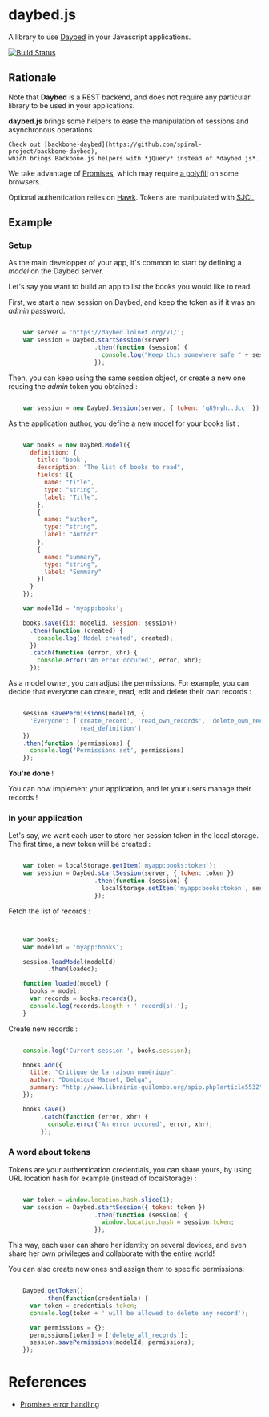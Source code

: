 # daybed.js

A library to use [Daybed](http://daybed.readthedocs.org) in your Javascript
applications.

[![Build Status](https://travis-ci.org/spiral-project/daybed.js.png?branch=master)](https://travis-ci.org/spiral-project/daybed.js)


## Rationale

Note that **Daybed** is a REST backend, and does not require any particular library
to be used in your applications.

**daybed.js** brings some helpers to ease the manipulation of sessions and asynchronous
operations.

    Check out [backbone-daybed](https://github.com/spiral-project/backbone-daybed),
    which brings Backbone.js helpers with *jQuery* instead of *daybed.js*.

We take advantage of [Promises](https://developer.mozilla.org/en-US/docs/Web/JavaScript/Reference/Global_Objects/Promise), which may require [a polyfill](https://www.npmjs.org/package/promise-polyfill) on some browsers.

Optional authentication relies on [Hawk](https://github.com/hueniverse/hawk).
Tokens are manipulated with [SJCL](http://bitwiseshiftleft.github.io/sjcl/).


## Example


### Setup

As the main developper of your app, it's common to start by defining a *model*
on the Daybed server.

Let's say you want to build an app to list the books you would like to read.

First, we start a new session on Daybed, and keep the token as if it was an *admin* password.

```javascript

    var server = 'https://daybed.lolnet.org/v1/';
    var session = Daybed.startSession(server)
                        .then(function (session) {
                          console.log("Keep this somewhere safe " + session.token);
                        });

```

Then, you can keep using the same session object, or create a new one reusing
the *admin* token you obtained :

```javascript

    var session = new Daybed.Session(server, { token: 'q89ryh..dcc' });

```

As the application author, you define a new model for your books list :

```javascript

    var books = new Daybed.Model({
      definition: {
        title: 'book',
        description: "The list of books to read",
        fields: [{
          name: "title",
          type: "string",
          label: "Title",
        },
        {
          name: "author",
          type: "string",
          label: "Author"
        },
        {
          name: "summary",
          type: "string",
          label: "Summary"
        }]
      }
    });

    var modelId = 'myapp:books';

    books.save({id: modelId, session: session})
      .then(function (created) {
        console.log('Model created', created);
      })
      .catch(function (error, xhr) {
        console.error('An error occured', error, xhr);
      });

```

As a model owner, you can adjust the permissions. For example, you can decide
that everyone can create, read, edit and delete their own records :

```javascript

    session.savePermissions(modelId, {
      'Everyone': ['create_record', 'read_own_records', 'delete_own_records',
                   'read_definition']
    })
    .then(function (permissions) {
      console.log('Permissions set', permissions)
    });

```

**You're done** !

You can now implement your application, and let your users manage their records !


### In your application

Let's say, we want each user to store her session token in the local storage.
The first time, a new token will be created :

```javascript

    var token = localStorage.getItem('myapp:books:token');
    var session = Daybed.startSession(server, { token: token })
                        .then(function (session) {
                          localStorage.setItem('myapp:books:token', session.token);
                        });

```

Fetch the list of records :

```javascript


    var books;
    var modelId = 'myapp:books';

    session.loadModel(modelId)
           .then(loaded);

    function loaded(model) {
      books = model;
      var records = books.records();
      console.log(records.length + ' record(s).');
    }

```

Create new records :

```javascript

    console.log('Current session ', books.session);

    books.add({
      title: "Critique de la raison numérique",
      author: "Dominique Mazuet, Delga",
      summary: "http://www.librairie-quilombo.org/spip.php?article5532"
    });

    books.save()
         .catch(function (error, xhr) {
           console.error('An error occured', error, xhr);
         });

```


### A word about tokens

Tokens are your authentication credentials, you can share yours, by using
URL location hash for example (instead of localStorage) :

```javascript

    var token = window.location.hash.slice(1);
    var session = Daybed.startSession({ token: token })
                        .then(function (session) {
                          window.location.hash = session.token;
                        });

```

This way, each user can share her identity on several devices, and even share
her
own privileges and collaborate with the entire world!


You can also create new ones and assign them to specific permissions:


```javascript

    Daybed.getToken()
          .then(function(credentials) {
      var token = credentials.token;
      console.log(token + ' will be allowed to delete any record');

      var permissions = {};
      permissions[token] = ['delete_all_records'];
      session.savePermissions(modelId, permissions);
    });

```


# References

* [Promises error handling](http://www.html5rocks.com/en/tutorials/es6/promises/#toc-error-handling)
